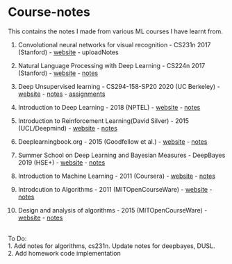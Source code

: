 # Course-notes
This contains the notes I made from various ML courses I have learnt from. 

1. Convolutional neural networks for visual recognition - CS231n 2017 (Stanford) - <a href='http://cs231n.stanford.edu/'>website</a> - uploadNotes
2. Natural Language Processing with Deep Learning - CS224n 2017 (Stanford) - <a href='http://web.stanford.edu/class/cs224n/'>website</a> - [notes](nlp.pdf)

3. Deep Unsupervised learning - CS294-158-SP20 2020 (UC Berkeley) - <a href='https://sites.google.com/view/berkeley-cs294-158-sp20/home'>website</a> - [notes](dusl.pdf) - [assignments](DUSL-assignments/)
4. Introduction to Deep Learning - 2018 (NPTEL) - <a href='https://nptel.ac.in/courses/106/106/106106184/'>website</a> - [notes](dl.pdf)
5. Introduction to Reinforcement Learning(David Silver) - 2015 (UCL/Deepmind) - <a href=https://www.davidsilver.uk/teaching/>website</a> - [notes](rl.pdf)

6. Deeplearningbook.org - 2015 (Goodfellow et al.) - <a href=https://www.deeplearningbook.org>website</a> - [notes](igf.pdf)
7. Summer School on Deep Learning and Bayesian Measures - DeepBayes 2019 (HSE+) - <a href=https://deepbayes.ru/2019/#materials/>website</a> - [notes](deepbayes.pdf)
8. Introduction to Machine Learning - 2011 (Coursera) - <a href=https://www.coursera.org/learn/machine-learning/>website</a> - [notes](intro.pdf)
9. Introdcution to Algorithms - 2011 (MITOpenCourseWare) - <a href=https://ocw.mit.edu/courses/electrical-engineering-and-computer-science/6-006-introduction-to-algorithms-fall-2011/>website</a> - [notes](introAlgo.pdf)
10. Design and analysis of algorithms - 2015 (MITOpenCourseWare) - <a href=https://ocw.mit.edu/courses/electrical-engineering-and-computer-science/6-046j-design-and-analysis-of-algorithms-spring-2015//>website</a> - [notes](designAlgo.pdf)

<br>
To Do:<br>
1. Add notes for algorithms, cs231n. Update notes for deepbayes, DUSL.<br>
2. Add homework code implementation
